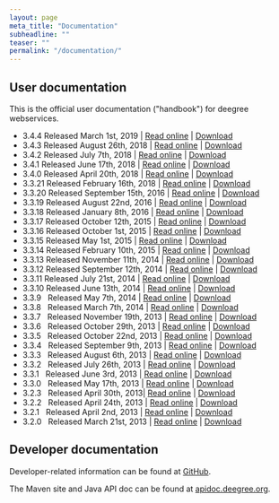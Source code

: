 ```yaml
---
layout: page
meta_title: "Documentation"
subheadline: ""
teaser: ""
permalink: "/documentation/"
---
```


## User documentation

This is the official user documentation ("handbook") for deegree webservices.

  * 3.4.4 Released March 1st, 2019 &#124;&nbsp;[Read online](http://download.deegree.org/documentation/3.4.4/html/) &#124; [Download](http://repo.deegree.org/content/repositories/public/org/deegree/deegree-webservices-handbook/3.4.4/deegree-webservices-handbook-3.4.4.zip)
  * 3.4.3 Released August 26th, 2018 &#124;&nbsp;[Read online](http://download.deegree.org/documentation/3.4.3/html/) &#124; [Download](http://repo.deegree.org/content/repositories/public/org/deegree/deegree-webservices-handbook/3.4.3/deegree-webservices-handbook-3.4.3.zip)
  * 3.4.2 Released July 7th, 2018 &#124;&nbsp;[Read online](http://download.deegree.org/documentation/3.4.2/html/) &#124; [Download](http://repo.deegree.org/content/repositories/public/org/deegree/deegree-webservices-handbook/3.4.2/deegree-webservices-handbook-3.4.2.zip) <br>
  * 3.4.1 Released June 17th, 2018 &#124;&nbsp;[Read online](http://download.deegree.org/documentation/3.4.1/html/) &#124; [Download](http://repo.deegree.org/content/repositories/public/org/deegree/deegree-webservices-handbook/3.4.1/deegree-webservices-handbook-3.4.1.zip)
  * 3.4.0 Released April 20th, 2018 &#124;&nbsp;[Read online](http://download.deegree.org/documentation/3.4.0/html/) &#124; [Download](http://repo.deegree.org/content/repositories/public/org/deegree/deegree-webservices-handbook/3.4.0/deegree-webservices-handbook-3.4.0.zip)
  * 3.3.21 Released February 16th, 2018 &#124; [Read online](http://download.deegree.org/documentation/3.3.21/html) &#124; [Download](http://repo.deegree.org/content/repositories/public/org/deegree/deegree-webservices-handbook/3.3.21/deegree-webservices-handbook-3.3.21.zip)
  * 3.3.20 Released September 15th, 2016 &#124; [Read online](http://download.deegree.org/documentation/3.3.20/html) &#124; [Download](http://repo.deegree.org/content/repositories/public/org/deegree/deegree-webservices-handbook/3.3.20/deegree-webservices-handbook-3.3.20.zip)
  * 3.3.19 Released August 22nd, 2016 &#124; [Read online](http://download.deegree.org/documentation/3.3.19/html) &#124; [Download](http://repo.deegree.org/content/repositories/public/org/deegree/deegree-webservices-handbook/3.3.19/deegree-webservices-handbook-3.3.19.zip)
  * 3.3.18 Released January 8th, 2016 &#124; [Read online](http://download.deegree.org/documentation/3.3.18/html)&nbsp;&#124; [Download](http://repo.deegree.org/content/repositories/public/org/deegree/deegree-webservices-handbook/3.3.18/deegree-webservices-handbook-3.3.18.zip)
  * 3.3.17 Released October 12th, 2015 &#124;&nbsp;[Read online](http://download.deegree.org/documentation/3.3.17/html)&nbsp;&#124;&nbsp;[Download](http://repo.deegree.org/content/repositories/public/org/deegree/deegree-webservices-handbook/3.3.17/deegree-webservices-handbook-3.3.17.zip)
  * 3.3.16 Released October 1st, 2015 &#124;&nbsp;[Read online](http://download.deegree.org/documentation/3.3.16/html)&nbsp;&#124;&nbsp;[Download](http://repo.deegree.org/content/repositories/public/org/deegree/deegree-webservices-handbook/3.3.16/deegree-webservices-handbook-3.3.16.zip)
  * 3.3.15 Released May 1st, 2015 &#124; [Read online](http://download.deegree.org/documentation/3.3.15/html) &#124; [Download](http://repo.deegree.org/content/repositories/public/org/deegree/deegree-webservices-handbook/3.3.15/deegree-webservices-handbook-3.3.15.zip)
  * 3.3.14 Released&nbsp;February 10th, 2015&nbsp;&#124;&nbsp;[Read online](http://download.deegree.org/documentation/3.3.14/html)&nbsp;&#124;&nbsp;[Download](http://repo.deegree.org/content/repositories/public/org/deegree/deegree-webservices-handbook/3.3.14/deegree-webservices-handbook-3.3.14.zip)
  * 3.3.13 Released November 11th, 2014&nbsp;&#124;&nbsp;[Read online](http://download.deegree.org/documentation/3.3.13/html)&nbsp;&#124;&nbsp;[Download](http://repo.deegree.org/content/repositories/public/org/deegree/deegree-webservices-handbook/3.3.13/deegree-webservices-handbook-3.3.13.zip)
  * 3.3.12 Released September 12th, 2014&nbsp;&#124;&nbsp;[Read online](http://download.deegree.org/documentation/3.3.12/html)&nbsp;&#124;&nbsp;[Download](http://repo.deegree.org/content/repositories/public/org/deegree/deegree-webservices-handbook/3.3.12/deegree-webservices-handbook-3.3.12.zip)
  * 3.3.11 Released July 21st, 2014&nbsp;&#124;&nbsp;[Read online](http://download.deegree.org/documentation/3.3.11/html)&nbsp;&#124;&nbsp;[Download](http://repo.deegree.org/content/repositories/public/org/deegree/deegree-webservices-handbook/3.3.11/deegree-webservices-handbook-3.3.11.zip)
  * 3.3.10 Released June 13th, 2014&nbsp;&#124;&nbsp;[Read online](http://download.deegree.org/documentation/3.3.10/html)&nbsp;&#124;&nbsp;[Download](http://repo.deegree.org/content/repositories/public/org/deegree/deegree-webservices-handbook/3.3.10/deegree-webservices-handbook-3.3.10.zip)
  * 3.3.9 &nbsp; Released May 7th, 2014 &#124;&nbsp;[Read online](http://download.deegree.org/documentation/3.3.9/html)&nbsp;&#124; [Download](http://repo.deegree.org/content/repositories/public/org/deegree/deegree-webservices-handbook/3.3.9/deegree-webservices-handbook-3.3.9.zip)
  * 3.3.8 &nbsp; Released March 7th, 2014&nbsp;&#124;&nbsp;[Read online](http://download.deegree.org/documentation/3.3.8/html)&nbsp;&#124;&nbsp;[Download](http://repo.deegree.org/content/repositories/public/org/deegree/deegree-webservices-handbook/3.3.8/deegree-webservices-handbook-3.3.8.zip)
  * 3.3.7 &nbsp; Released November 19th, 2013&nbsp;&#124;&nbsp;[Read online](http://download.deegree.org/documentation/3.3.7/html)&nbsp;&#124;&nbsp;[Download](http://repo.deegree.org/content/repositories/public/org/deegree/deegree-webservices-handbook/3.3.7/deegree-webservices-handbook-3.3.7.zip)
  * 3.3.6 &nbsp; Released October 29th, 2013&nbsp;&#124;&nbsp;[Read online](http://download.deegree.org/documentation/3.3.6/html)&nbsp;&#124;&nbsp;[Download](http://repo.deegree.org/content/repositories/public/org/deegree/deegree-webservices-handbook/3.3.6/deegree-webservices-handbook-3.3.6.zip)
  * 3.3.5 &nbsp; Released October 22nd, 2013&nbsp;&#124;&nbsp;[Read online](http://download.deegree.org/documentation/3.3.5/html)&nbsp;&#124;&nbsp;[Download](http://repo.deegree.org/content/repositories/public/org/deegree/deegree-webservices-handbook/3.3.5/deegree-webservices-handbook-3.3.5.zip)
  * 3.3.4 &nbsp; Released September 9th, 2013&nbsp;&#124;&nbsp;[Read online](http://download.deegree.org/documentation/3.3.4/html)&nbsp;&#124;&nbsp;[Download](http://repo.deegree.org/content/repositories/public/org/deegree/deegree-webservices-handbook/3.3.4/deegree-webservices-handbook-3.3.4.zip)
  * 3.3.3 &nbsp; Released August 6th, 2013&nbsp;&#124;&nbsp;[Read online](http://download.deegree.org/documentation/3.3.3/html)&nbsp;&#124;&nbsp;[Download](http://repo.deegree.org/content/repositories/public/org/deegree/deegree-webservices-handbook/3.3.3/deegree-webservices-handbook-3.3.3.zip)
  * 3.3.2 &nbsp; Released July 26th, 2013&nbsp;&#124;&nbsp;[Read online](http://download.deegree.org/documentation/3.3.2/html)&nbsp;&#124;&nbsp;[Download](http://repo.deegree.org/content/repositories/public/org/deegree/deegree-webservices-handbook/3.3.2/deegree-webservices-handbook-3.3.2.zip)
  * 3.3.1 &nbsp; Released June 3rd, 2013&nbsp;&#124;&nbsp;[Read online](http://download.deegree.org/documentation/3.3.1/html)&nbsp;&#124;&nbsp;[Download](http://repo.deegree.org/content/repositories/public/org/deegree/deegree-webservices-handbook/3.3.1/deegree-webservices-handbook-3.3.1.zip)
  * 3.3.0 &nbsp; Released May 17th, 2013&nbsp;&#124;&nbsp;[Read online](http://download.deegree.org/documentation/3.3.0/html)&nbsp;&#124;&nbsp;[Download](http://repo.deegree.org/content/repositories/public/org/deegree/deegree-webservices-handbook/3.3.0/deegree-webservices-handbook-3.3.0.zip)
  * 3.2.3 &nbsp; Released April 30th, 2013&#124;&nbsp;[Read online](http://download.deegree.org/documentation/3.2.3/html)&nbsp;&#124;&nbsp;[Download](http://repo.deegree.org/content/repositories/public/org/deegree/deegree-webservices-handbook/3.2.3/deegree-webservices-handbook-3.2.3.zip)
  * 3.2.2 &nbsp; Released April 24th, 2013&nbsp;&#124;&nbsp;[Read online](http://download.deegree.org/documentation/3.3.2/html)&nbsp;&#124;&nbsp;[Download](http://repo.deegree.org/content/repositories/public/org/deegree/deegree-webservices-handbook/3.2.2/deegree-webservices-handbook-3.2.2.zip)
  * 3.2.1 &nbsp; Released April 2nd, 2013&nbsp;&#124;&nbsp;[Read online](http://download.deegree.org/documentation/3.2.1/html)&nbsp;&#124;&nbsp;[Download](http://repo.deegree.org/content/repositories/public/org/deegree/deegree-webservices-handbook/3.2.1/deegree-webservices-handbook-3.2.1.zip)
  * 3.2.0 &nbsp; Released March 21st, 2013&nbsp;&#124;&nbsp;[Read online](http://download.deegree.org/documentation/3.2.0/html)&nbsp;&#124;&nbsp;[Download](http://repo.deegree.org/content/repositories/public/org/deegree/deegree-webservices-handbook/3.2.0/deegree-webservices-handbook-3.2.0.zip)


## Developer documentation

Developer-related information can be found at [GitHub](https://github.com/deegree/deegree3/wiki).

The Maven site and Java API doc can be found at [apidoc.deegree.org](http://apidoc.deegree.org/).